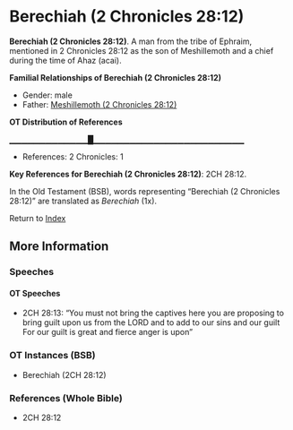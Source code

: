# Berechiah (2 Chronicles 28:12)
**Berechiah (2 Chronicles 28:12)**. 
A man from the tribe of Ephraim, mentioned in 2 Chronicles 28:12 as the son of Meshillemoth and a chief during the time of Ahaz (acai). 




**Familial Relationships of Berechiah (2 Chronicles 28:12)**


* Gender: male
* Father: [Meshillemoth (2 Chronicles 28:12)](Meshillemoth.2.md)


**OT Distribution of References**

▁▁▁▁▁▁▁▁▁▁▁▁▁█▁▁▁▁▁▁▁▁▁▁▁▁▁▁▁▁▁▁▁▁▁▁▁▁▁
* References: 2 Chronicles: 1



**Key References for Berechiah (2 Chronicles 28:12)**: 
2CH 28:12. 


In the Old Testament (BSB), words representing “Berechiah (2 Chronicles 28:12)” are translated as 
*Berechiah* (1x). 




Return to [Index](00-Index.md)

## More Information

### Speeches

#### OT Speeches

* 2CH 28:13: “You must not bring the captives here you are proposing to bring guilt upon us from the LORD and to add to our sins and our guilt For our guilt is great and fierce anger is upon”

### OT Instances (BSB)

* Berechiah (2CH 28:12)



### References (Whole Bible)

* 2CH 28:12



